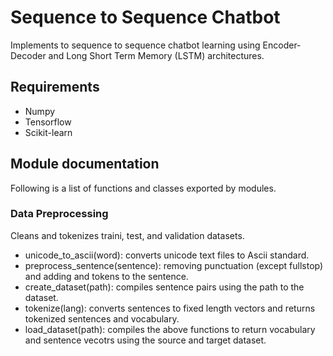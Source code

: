 # Sequence to Sequence Chatbot
Implements to sequence to sequence chatbot learning using Encoder-Decoder and Long Short Term Memory (LSTM) architectures.

## Requirements
- Numpy
- Tensorflow
- Scikit-learn

## Module documentation
Following is a list of functions and classes exported by modules.

### Data Preprocessing
Cleans and tokenizes traini, test, and validation datasets.
- unicode_to_ascii(word): converts unicode text files to Ascii standard.
- preprocess_sentence(sentence): removing punctuation (except fullstop) and adding <start> and <end> tokens to the sentence.
- create_dataset(path): compiles sentence pairs using the path to the dataset.
- tokenize(lang): converts sentences to fixed length vectors and returns tokenized sentences and vocabulary.
- load_dataset(path): compiles the above functions to return vocabulary and sentence vecotrs using the source and target dataset.

